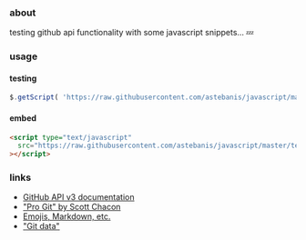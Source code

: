 ### about

testing github api functionality with some javascript snippets... :zzz:

### usage

#### testing
```javascript
$.getScript( 'https://raw.githubusercontent.com/astebanis/javascript/master/test.js' );
```

#### embed
```html
<script type="text/javascript"
  src="https://raw.githubusercontent.com/astebanis/javascript/master/test.js"
></script>
```

### links

* [GitHub API v3 documentation](https://developer.github.com/v3/)
* ["Pro Git" by Scott Chacon](http://git-scm.com/docs)
* [Emojis, Markdown, etc.](https://developer.github.com/v3/misc/)
* ["Git data"](https://developer.github.com/v3/git/)


